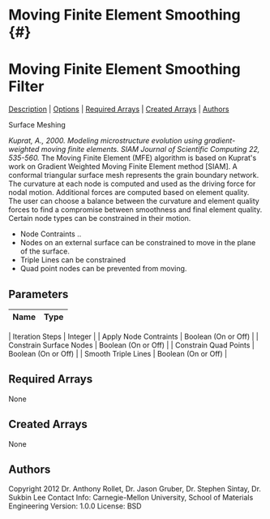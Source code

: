 
Moving Finite Element Smoothing {#}
======
<h1 class="pHeading1">Moving Finite Element Smoothing Filter</h1>
<p class="pCellBody">
<a href="../Surface_MeshingFilters/MovingFiniteElementSmoothing.html#wp2">Description</a>
| <a href="../Surface_MeshingFilters/MovingFiniteElementSmoothing.html#wp3">Options</a>
| <a href="../Surface_MeshingFilters/MovingFiniteElementSmoothing.html#wp4">Required Arrays</a>
| <a href="../Surface_MeshingFilters/MovingFiniteElementSmoothing.html#wp5">Created Arrays</a>
| <a href="../Surface_MeshingFilters/MovingFiniteElementSmoothing.html#wp1">Authors</a> 

Surface Meshing

_Kuprat, A., 2000. Modeling microstructure evolution using gradient-weighted moving
finite elements. SIAM Journal of Scientific Computing 22, 535-560._
The Moving Finite Element (MFE) algorithm is based on Kuprat's work on Gradient Weighted Moving
Finite Element method [SIAM].  A conformal triangular surface mesh represents the grain
 boundary network.  The curvature at each node is computed and used as the driving
 force for nodal motion. Additional forces are computed based on element
 quality. The user can choose a balance between the curvature and element quality
 forces to find a compromise between smoothness and final element quality.  Certain
 node types can be constrained in their motion.
 
 - Node Contraints .. 
 -  Nodes on an external surface can be constrained to move in the plane of the surface.
 -  Triple Lines can be constrained
 -  Quad point nodes can be prevented from moving.
 


## Parameters ## 

| Name | Type |
|------|------|

| Iteration Steps | Integer |
| Apply Node Contraints | Boolean (On or Off) |
| Constrain Surface Nodes | Boolean (On or Off) |
| Constrain Quad Points | Boolean (On or Off) |
| Smooth Triple Lines | Boolean (On or Off) |


## Required Arrays ##
None




## Created Arrays ##
None



## Authors ##

Copyright 2012 Dr. Anthony Rollet, Dr. Jason Gruber, Dr. Stephen Sintay, Dr. Sukbin Lee
Contact Info: Carnegie-Mellon University, School of Materials Engineering
Version: 1.0.0
License: BSD

